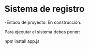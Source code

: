 <h1>Sistema de registro</h1>

-Estado de proyecto: En construcción.

Para ejecutar el sistema debes poner:

npm install app.js
